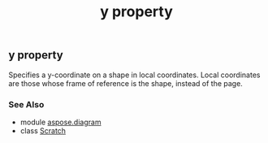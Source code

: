 ﻿---
title: y property
second_title: Aspose.Diagram for Python via .NET API References
description: 
type: docs
weight: 100
url: /python-net/aspose.diagram/scratch/y/
is_root: false
---

## y property


Specifies a y-coordinate on a shape in local coordinates. Local coordinates are those whose frame of reference is the shape, instead of the page.

### See Also
* module [aspose.diagram](../../)
* class [Scratch](/diagram/python-net/aspose.diagram/scratch)
